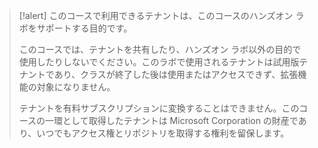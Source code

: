 >[!alert] このコースで利用できるテナントは、このコースのハンズオン ラボをサポートする目的です。
>
> このコースでは、テナントを共有したり、ハンズオン ラボ以外の目的で使用したりしないでください。このラボで使用されるテナントは試用版テナントであり、クラスが終了した後は使用またはアクセスできず、拡張機能の対象になりません。
> 
> テナントを有料サブスクリプションに変換することはできません。このコースの一環として取得したテナントは Microsoft Corporation の財産であり、いつでもアクセス権とリポジトリを取得する権利を留保します。